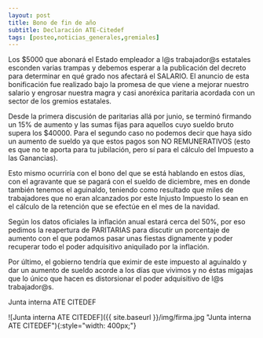 ```yaml
---
layout: post
title: Bono de fin de año
subtitle: Declaración ATE-Citedef
tags: [posteo,noticias_generales,gremiales]
---
```


Los $5000 que abonará el Estado empleador a l@s trabajador@s estatales esconden varias trampas y debemos esperar a la publicación del decreto para determinar en qué grado nos afectará el SALARIO.
El anuncio de esta bonificación fue realizado bajo la promesa de que viene a mejorar nuestro salario y engrosar nuestra magra y casi anoréxica paritaria acordada  con un sector de los gremios estatales.

Desde la primera discusión  de paritarias allá por junio, se  terminó firmando un 15% de aumento  y las sumas fijas para aquellos cuyo sueldo bruto supera los $40000. Para el segundo caso no podemos decir que haya sido un aumento de sueldo ya que estos pagos son NO REMUNERATIVOS (esto es que no te aporta para tu jubilación, pero sí para el cálculo del Impuesto a las Ganancias).

Esto mismo ocurriría con el bono del que se está hablando en estos días, con el agravante que se pagará con el sueldo de diciembre, mes en donde también tenemos el aguinaldo, teniendo como resultado que miles de trabajadores que no eran alcanzados por este Injusto Impuesto lo sean en el cálculo de la retención que se efectúe en el mes de la navidad.

Según los datos oficiales la inflación anual estará cerca del 50%, por eso pedimos la reapertura de PARITARIAS para discutir un porcentaje de aumento con el que podamos pasar unas fiestas dignamente y poder recuperar todo el poder adquisitivo aniquilado por la inflación.

Por último, el gobierno tendría que eximir de este impuesto al aguinaldo y dar un aumento de sueldo acorde a los días que vivimos y no éstas  migajas que lo único que hacen es distorsionar el poder adquisitivo de l@s trabajador@s.


Junta interna ATE CITEDEF

![Junta interna ATE CITEDEF]({{ site.baseurl }}/img/firma.jpg "Junta interna ATE CITEDEF"){:style="width: 400px;"}
